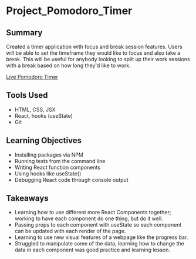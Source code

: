 # Project_Pomodoro_Timer

## Summary
Created a timer application with focus and break session features. Users will be able to set the timeframe they would like to focus and also take a break.
This will be useful for anybody looking to split up their work sessions with a break based on how long they'd like to work.

[Live Pomodoro Timer](https://pomodoro-timer-green.vercel.app/)

## Tools Used
- HTML, CSS, JSX
- React, hooks (useState)
- Git


## Learning Objectives
- Installing packages via NPM
- Running tests from the command line
- Writing React function components
- Using hooks like useState()
- Debugging React code through console output

## Takeaways
- Learning how to use different more React Components together; working to have each component do one thing, but do it well.
- Passing props to each component with useState so each component can be updated with each render of the page.
- Learning to use new visual features of a webpage like the progress bar.
- Struggled to manipulate some of the data, learning how to change the data in each component was good practice and learning lesson.


